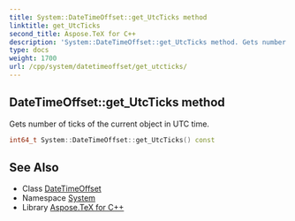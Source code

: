```yaml
---
title: System::DateTimeOffset::get_UtcTicks method
linktitle: get_UtcTicks
second_title: Aspose.TeX for C++
description: 'System::DateTimeOffset::get_UtcTicks method. Gets number of ticks of the current object in UTC time in C++.'
type: docs
weight: 1700
url: /cpp/system/datetimeoffset/get_utcticks/
---
```

## DateTimeOffset::get_UtcTicks method


Gets number of ticks of the current object in UTC time.

```cpp
int64_t System::DateTimeOffset::get_UtcTicks() const
```

## See Also

* Class [DateTimeOffset](../)
* Namespace [System](../../)
* Library [Aspose.TeX for C++](../../../)
